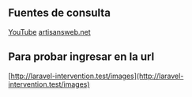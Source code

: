 ## Fuentes de consulta

[YouTube](https://www.youtube.com/watch?v=9ojIvwXXwV4)
[artisansweb.net](https://artisansweb.net/resize-image-laravel-using-intervention-image-library/)

## Para probar ingresar en la url

[http://laravel-intervention.test/images](http://laravel-intervention.test/images)
